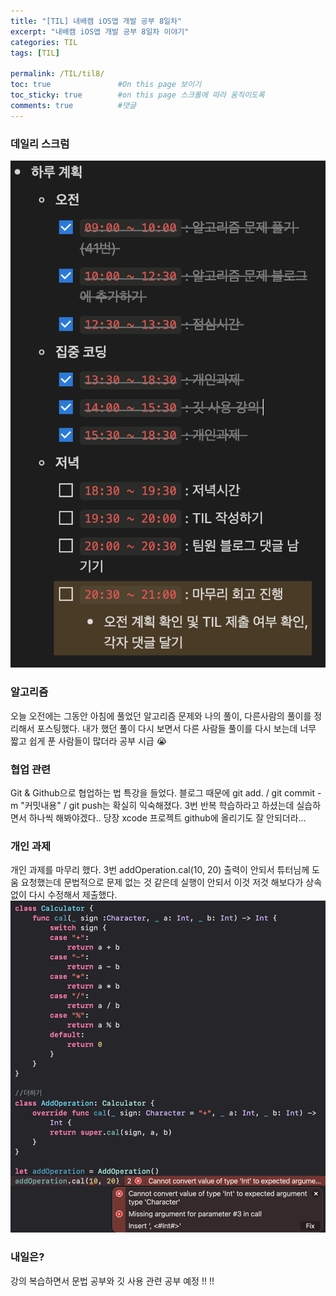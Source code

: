 ```yaml
---
title: "[TIL] 내배캠 iOS앱 개발 공부 8일차"
excerpt: "내배캠 iOS앱 개발 공부 8일차 이야기"
categories: TIL
tags: [TIL]

permalink: /TIL/til8/   
toc: true               #On this page 보이기 
toc_sticky: true        #on this page 스크롤에 따라 움직이도록 
comments: true          #댓글
---
```

### 데일리 스크럼  
![](/assets/images/categories/til/2024-03-07-til8.png)

### 알고리즘 
오늘 오전에는 그동안 아침에 풀었던 알고리즘 문제와 나의 풀이, 다른사람의 풀이를 정리해서 포스팅했다. 내가 했던 풀이 다시 보면서 다른 사람들 풀이를 다시 보는데 너무 짧고 쉽게 푼 사람들이 많더라 공부 시급 😭

### 협업 관련 
Git & Github으로 협업하는 법 특강을 들었다. 
블로그 때문에 git add. / git commit -m "커밋내용" / git push는 확실히 익숙해졌다. 
3번 반복 학습하라고 하셨는데 실습하면서 하나씩 해봐야겠다.. 당장 xcode 프로젝트 github에 올리기도 잘 안되더라... 

### 개인 과제 
개인 과제를 마무리 했다. 3번 addOperation.cal(10, 20) 출력이 안되서 튜터님께 도움 요청했는데 문법적으로 문제 없는 것 같은데 실행이 안되서 이것 저것 해보다가 상속없이 다시 수정해서 제출했다. 
![](/assets/images/categories/til/2024-03-07-til8-2.png)

### 내일은? 
강의 복습하면서 문법 공부와 깃 사용 관련 공부 예정 !!  !! 